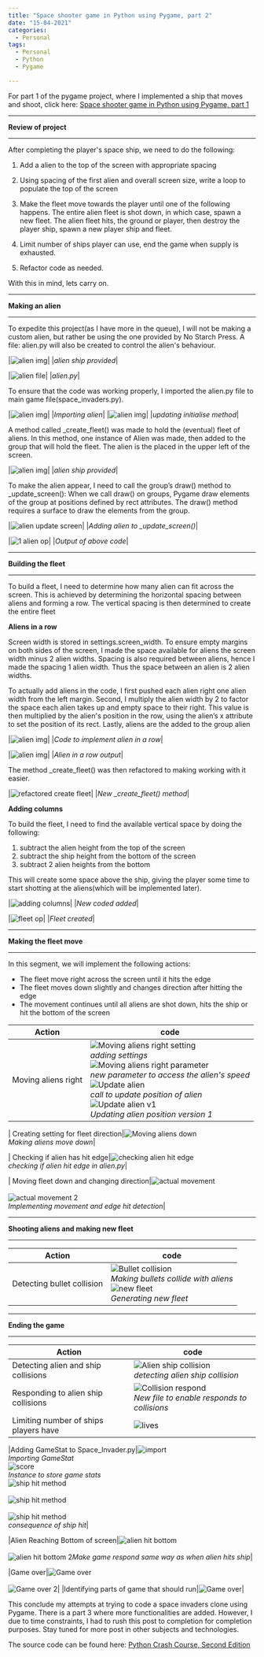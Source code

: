 ```yaml
---
title: "Space shooter game in Python using Pygame, part 2"
date: "15-04-2021"
categories:
  - Personal
tags:
  - Personal
  - Python
  - Pygame

---
```

For part 1 of the pygame project, where I implemented a ship that moves and shoot, click here: <a href="https://khkhiu.github.io/personal/personal-python-pygame-1/">Space shooter game in Python using Pygame, part 1</a>  

***

<strong>Review of project</strong>

***

After completing the player's space ship, we need to do the following:

1. Add a alien to the top of the screen with appropriate spacing

2. Using spacing of the first alien and overall screen size, write a loop to populate the top of the screen

3. Make the fleet move towards the player until one of the following happens. The entire alien fleet is shot down, in which case, spawn a new fleet. The alien fleet hits, the ground or player, then destroy the player ship, spawn a new player ship and fleet.

4. Limit number of ships player can use, end the game when supply is exhausted.

5. Refactor code as needed.

With this in mind, lets carry on.

***

<strong>Making an alien</strong>

***
To expedite this project(as I have more in the queue), I will not be making a custom alien, but rather be using the one provided by No Starch Press. A file: alien.py will also be created to control the alien's behaviour.

|![alien img](/assets/images/personal-python-pygame-pt2/alien.BMP)|
|<em>alien ship provided</em>|

|![alien file](/assets/images/personal-python-pygame-pt2/alien_file-1.png)|
|<em>alien.py</em>|

To ensure that the code was working properly, I imported the alien.py file to main game file(space_invaders.py).

|![alien img](/assets/images/personal-python-pygame-pt2/alien_file_import.png)|
|<em>Importing alien</em>|
|![alien img](/assets/images/personal-python-pygame-pt2/alien_file_init.png)|
|<em>updating initialise method</em>|

A method called _create_fleet() was made to hold the (eventual) fleet of aliens. In this method, one instance of Alien was made, then added to the group that will hold the fleet. The alien is the placed in the upper left of the screen. 

|![alien img](/assets/images/personal-python-pygame-pt2/alien_file_fleet.png)|
|<em>alien ship provided</em>|


To make the alien appear, I need to call the group’s draw() method to _update_screen(): When we call draw() on groups, Pygame draw elements of the group at positions defined by rect attributes. The draw() method
requires a surface to draw the elements from the group. 

|![alien update screen](/assets/images/personal-python-pygame-pt2/alien_update_screen.png)|
|<em>Adding alien to _update_screen()</em>|

|![1 alien op](/assets/images/personal-python-pygame-pt2/alien_file-1-op.png)|
|<em>Output of above code</em>|

***

<strong>Building the fleet</strong>

***

To build a fleet, I need to determine how many alien can fit across the screen. This is achieved by determining the horizontal spacing between aliens and forming a row. The vertical spacing is then determined to create the entire fleet

<strong>Aliens in a row</strong>

Screen width is stored in settings.screen_width. To ensure empty margins on both sides of the screen, I made the space available for aliens the screen width minus 2 alien widths. Spacing is also required between aliens, hence I made the spacing 1 alien width. Thus the space between an alien is 2 alien widths.

To actually add aliens in the code, I first pushed each alien right one alien width from the left margin. Second, I multiply the alien width by 2 to factor the space each alien takes up and empty space to their right. This value is then multiplied by the alien's position in the row, using the alien’s x attribute to set the position of its rect. Lastly, aliens are the added to the group alien

|![alien img](/assets/images/personal-python-pygame-pt2/alien_fleet_row.png)|
|<em>Code to implement alien in a row</em>|

|![alien img](/assets/images/personal-python-pygame-pt2/alien_fleet_row-OP.png)|
|<em>Alien in a row output</em>|

The method _create_fleet() was then refactored to making working with it easier.

|![refactored create fleet](/assets/images/personal-python-pygame-pt2/create_fleet_refactor.png)|
|<em>New _create_fleet() method</em>|

<strong>Adding columns</strong>

To build the fleet, I need to find the available vertical space by doing the following:

1. subtract the alien height from the top of the screen
2. subtract the ship height from the bottom of the screen
3. subtract 2 alien heights from the bottom

This will create some space above the ship, giving the player some time to start shotting at the aliens(which will be implemented later).

|![adding columns](/assets/images/personal-python-pygame-pt2/alien_fleet_file.png)|
|<em>New coded added</em>|

|![fleet op](/assets/images/personal-python-pygame-pt2/alien_fleet-op.png)|
|<em>Fleet created</em>|

***

<strong>Making the fleet move</strong>

***

In this segment, we will implement the following actions:
- The fleet move right across the screen until it hits the edge
- The fleet moves down slightly and changes direction after hitting the edge
- The movement continues until all aliens are shot down, hits the ship or hit the bottom of the screen

| Action     | code |
| ----------- | ----------- |
| Moving aliens right|![Moving aliens right setting](/assets/images/personal-python-pygame-pt2/move_right_setting.png)<br><em>adding settings</em><br>![Moving aliens right parameter](/assets/images/personal-python-pygame-pt2/move_right_alien.png)<br><em>new parameter to access the alien's speed</em><br>![Update alien](/assets/images/personal-python-pygame-pt2/move_right_SI-1.png)<br><em>call to update position of alien</em><br>![Update alien v1](/assets/images/personal-python-pygame-pt2/move_right_SI-2.png)<br><em>Updating alien position version 1</em>|

| Creating setting for fleet direction|![Moving aliens down](/assets/images/personal-python-pygame-pt2/fleet_direction_setting.png)<br><em>Making aliens move down</em>|

| Checking if alien has hit edge|![checking alien hit edge](/assets/images/personal-python-pygame-pt2/alien_hit_edge.png)<br><em>checking if alien hit edge in alien.py</em>|

| Moving fleet down and changing direction|![actual movement](/assets/images/personal-python-pygame-pt2/fleet_move_SI.png)<br><br>![actual movement 2](/assets/images/personal-python-pygame-pt2/fleet_move_SI-2.png)<br><em>Implementing movement and edge hit detection</em>|

***

<strong>Shooting aliens and making new fleet</strong>

***

| Action     | code |
| ----------- | ----------- |
|Detecting bullet collision|![Bullet collision](/assets/images/personal-python-pygame-pt2/bullet_collide.png)<br><em>Making bullets collide with aliens</em><br>![new fleet](/assets/images/personal-python-pygame-pt2/new_fleet.png)<br><em>Generating new fleet</em>|

***

<strong>Ending the game</strong>

***

| Action     | code |
| ----------- | ----------- |
|Detecting alien and ship collisions|![Alien ship collision](/assets/images/personal-python-pygame-pt2/alien_ship_collide.png)<br><em>detecting alien ship collision</em>|
|Responding to alien ship collisions|![Collision respond](/assets/images/personal-python-pygame-pt2/GameStat.png)<br><em>New file to enable responds to collisions</em><br>|
|Limiting number of ships players have|![lives](/assets/images/personal-python-pygame-pt2/ShipLimit.png)<br>|

|Adding GameStat to Space_Invader.py|![import](/assets/images/personal-python-pygame-pt2/GameStat_import.png)<br><em>Importing GameStat</em><br>![score](/assets/images/personal-python-pygame-pt2/score.png)<br><em>Instance to store game stats</em><br>![ship hit method](/assets/images/personal-python-pygame-pt2/ship_hit.png)<br><br>![ship hit method](/assets/images/personal-python-pygame-pt2/ship_hit-2.png)<br><br>![ship hit method](/assets/images/personal-python-pygame-pt2/ship_hit-3.png)<br><em>consequence of ship hit</em>|


|Alien Reaching Bottom of screen|![alien hit bottom](/assets/images/personal-python-pygame-pt2/alien_bottom.png)<br><br>![alien hit bottom 2](/assets/images/personal-python-pygame-pt2/alien_bottom-2.png)<em>Make game respond same way as when alien hits ship</em>|

|Game over|![Game over](/assets/images/personal-python-pygame-pt2/GameOver.png)<br><br>![Game over 2](/assets/images/personal-python-pygame-pt2/GameOver-2.png)|
|Identifying parts of game that should run|![Game over](/assets/images/personal-python-pygame-pt2/GameRun.png)|

This conclude my attempts at trying to code a space invaders clone using Pygame. There is a part 3 where more functionalities are added. However, I due to time constraints, I had to rush this post to completion for completion purposes. Stay tuned for more post in other subjects and technologies. 

The source code can be found here: <a href="https://ehmatthes.github.io/pcc_2e/regular_index/">Python Crash Course, Second Edition</a>